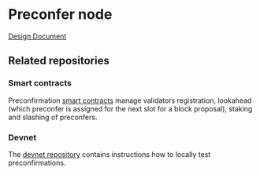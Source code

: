 # Preconfer node

[Design Document](https://github.com/NethermindEth/Taiko-Preconf-AVS/blob/master/docs/design-doc.md)

## Related repositories

### Smart contracts

Preconfirmation [smart contracts](https://github.com/taikoxyz/taiko-mono/tree/main/packages/protocol/contracts/layer1/preconf) manage validators registration, lookahead (which preconfer is assigned for the next slot for a block proposal), staking and slashing of preconfers.

### Devnet

The [devnet repository](https://github.com/NethermindEth/preconfirm-devnet-package) contains instructions how to locally test preconfirmations.